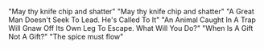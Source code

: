 "May thy knife chip and shatter"
"May thy knife chip and shatter"
"A Great Man Doesn't Seek To Lead. He's Called To It"
"An Animal Caught In A Trap Will Gnaw Off Its Own Leg To Escape. What Will You Do?"
"When Is A Gift Not A Gift?"
"The spice must flow"
